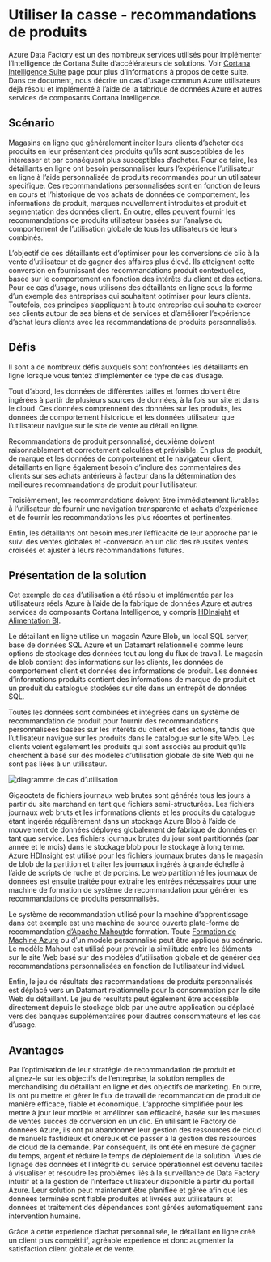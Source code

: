<properties 
    pageTitle="Cas d’utilisation données Factory - recommandations de produits" 
    description="Obtenir des informations sur un cas d’usage implémenté à l’aide de la fabrique de données Azure ainsi que d’autres services." 
    services="data-factory" 
    documentationCenter="" 
    authors="sharonlo101" 
    manager="jhubbard" 
    editor="monicar"/>

<tags 
    ms.service="data-factory" 
    ms.workload="data-services" 
    ms.tgt_pltfrm="na" 
    ms.devlang="na" 
    ms.topic="article" 
    ms.date="09/01/2016" 
    ms.author="shlo"/>

# <a name="use-case---product-recommendations"></a>Utiliser la casse - recommandations de produits 

Azure Data Factory est un des nombreux services utilisés pour implémenter l’Intelligence de Cortana Suite d’accélérateurs de solutions.  Voir [Cortana Intelligence Suite](http://www.microsoft.com/cortanaanalytics) page pour plus d’informations à propos de cette suite. Dans ce document, nous décrire un cas d’usage commun Azure utilisateurs déjà résolu et implémenté à l’aide de la fabrique de données Azure et autres services de composants Cortana Intelligence.

## <a name="scenario"></a>Scénario

Magasins en ligne que généralement inciter leurs clients d’acheter des produits en leur présentant des produits qu’ils sont susceptibles de les intéresser et par conséquent plus susceptibles d’acheter. Pour ce faire, les détaillants en ligne ont besoin personnaliser leurs l’expérience l’utilisateur en ligne à l’aide personnalisée de produits recommandés pour un utilisateur spécifique. Ces recommandations personnalisées sont en fonction de leurs en cours et l’historique de vos achats de données de comportement, les informations de produit, marques nouvellement introduites et produit et segmentation des données client.  En outre, elles peuvent fournir les recommandations de produits utilisateur basées sur l’analyse du comportement de l’utilisation globale de tous les utilisateurs de leurs combinés.

L’objectif de ces détaillants est d’optimiser pour les conversions de clic à la vente d’utilisateur et de gagner des affaires plus élevé.  Ils atteignent cette conversion en fournissant des recommandations produit contextuelles, basée sur le comportement en fonction des intérêts du client et des actions. Pour ce cas d’usage, nous utilisons des détaillants en ligne sous la forme d’un exemple des entreprises qui souhaitent optimiser pour leurs clients. Toutefois, ces principes s’appliquent à toute entreprise qui souhaite exercer ses clients autour de ses biens et de services et d’améliorer l’expérience d’achat leurs clients avec les recommandations de produits personnalisés.

## <a name="challenges"></a>Défis

Il sont a de nombreux défis auxquels sont confrontées les détaillants en ligne lorsque vous tentez d’implémenter ce type de cas d’usage. 

Tout d’abord, les données de différentes tailles et formes doivent être ingérées à partir de plusieurs sources de données, à la fois sur site et dans le cloud. Ces données comprennent des données sur les produits, les données de comportement historique et les données utilisateur que l’utilisateur navigue sur le site de vente au détail en ligne. 

Recommandations de produit personnalisé, deuxième doivent raisonnablement et correctement calculées et prévisible. En plus de produit, de marque et les données de comportement et le navigateur client, détaillants en ligne également besoin d’inclure des commentaires des clients sur ses achats antérieurs à facteur dans la détermination des meilleures recommandations de produit pour l’utilisateur. 

Troisièmement, les recommandations doivent être immédiatement livrables à l’utilisateur de fournir une navigation transparente et achats d’expérience et de fournir les recommandations les plus récentes et pertinentes. 

Enfin, les détaillants ont besoin mesurer l’efficacité de leur approche par le suivi des ventes globales et -conversion en un clic des réussites ventes croisées et ajuster à leurs recommandations futures.

## <a name="solution-overview"></a>Présentation de la solution

Cet exemple de cas d’utilisation a été résolu et implémentée par les utilisateurs réels Azure à l’aide de la fabrique de données Azure et autres services de composants Cortana Intelligence, y compris [HDInsight](https://azure.microsoft.com/services/hdinsight/) et [Alimentation BI](https://powerbi.microsoft.com/).

Le détaillant en ligne utilise un magasin Azure Blob, un local SQL server, base de données SQL Azure et un Datamart relationnelle comme leurs options de stockage des données tout au long du flux de travail.  Le magasin de blob contient des informations sur les clients, les données de comportement client et données des informations de produit. Les données d’informations produits contient des informations de marque de produit et un produit du catalogue stockées sur site dans un entrepôt de données SQL. 

Toutes les données sont combinées et intégrées dans un système de recommandation de produit pour fournir des recommandations personnalisées basées sur les intérêts du client et des actions, tandis que l’utilisateur navigue sur les produits dans le catalogue sur le site Web. Les clients voient également les produits qui sont associés au produit qu’ils cherchent à basé sur des modèles d’utilisation globale de site Web qui ne sont pas liées à un utilisateur.

![diagramme de cas d’utilisation](./media/data-factory-product-reco-usecase/diagram-1.png)

Gigaoctets de fichiers journaux web brutes sont générés tous les jours à partir du site marchand en tant que fichiers semi-structurées. Les fichiers journaux web bruts et les informations clients et les produits du catalogue étant ingérée régulièrement dans un stockage Azure Blob à l’aide de mouvement de données déployés globalement de fabrique de données en tant que service. Les fichiers journaux brutes du jour sont partitionnés (par année et le mois) dans le stockage blob pour le stockage à long terme.  [Azure HDInsight](https://azure.microsoft.com/services/hdinsight/) est utilisé pour les fichiers journaux brutes dans le magasin de blob de la partition et traiter les journaux ingérés à grande échelle à l’aide de scripts de ruche et de porcins. Le web partitionné les journaux de données est ensuite traitée pour extraire les entrées nécessaires pour une machine de formation de système de recommandation pour générer les recommandations de produits personnalisés.

Le système de recommandation utilisé pour la machine d’apprentissage dans cet exemple est une machine de source ouverte plate-forme de recommandation [d’Apache Mahout](http://mahout.apache.org/)de formation.  Toute [Formation de Machine Azure](https://azure.microsoft.com/services/machine-learning/) ou d’un modèle personnalisé peut être appliqué au scénario.  Le modèle Mahout est utilisé pour prévoir la similitude entre les éléments sur le site Web basé sur des modèles d’utilisation globale et de générer des recommandations personnalisées en fonction de l’utilisateur individuel.

Enfin, le jeu de résultats des recommandations de produits personnalisés est déplacé vers un Datamart relationnelle pour la consommation par le site Web du détaillant.  Le jeu de résultats peut également être accessible directement depuis le stockage blob par une autre application ou déplacé vers des banques supplémentaires pour d’autres consommateurs et les cas d’usage.

## <a name="benefits"></a>Avantages

Par l’optimisation de leur stratégie de recommandation de produit et alignez-le sur les objectifs de l’entreprise, la solution remplies de merchandising du détaillant en ligne et des objectifs de marketing. En outre, ils ont pu mettre et gérer le flux de travail de recommandation de produit de manière efficace, fiable et économique. L’approche simplifiée pour les mettre à jour leur modèle et améliorer son efficacité, basée sur les mesures de ventes succès de conversion en un clic. En utilisant le Factory de données Azure, ils ont pu abandonner leur gestion des ressources de cloud de manuels fastidieux et onéreux et de passer à la gestion des ressources de cloud de la demande. Par conséquent, ils ont été en mesure de gagner du temps, argent et réduire le temps de déploiement de la solution. Vues de lignage des données et l’intégrité du service opérationnel est devenu faciles à visualiser et résoudre les problèmes liés à la surveillance de Data Factory intuitif et à la gestion de l’interface utilisateur disponible à partir du portail Azure. Leur solution peut maintenant être planifiée et gérée afin que les données terminée sont fiable produites et livrées aux utilisateurs et données et traitement des dépendances sont gérées automatiquement sans intervention humaine.

Grâce à cette expérience d’achat personnalisée, le détaillant en ligne créé un client plus compétitif, agréable expérience et donc augmenter la satisfaction client globale et de vente.



  